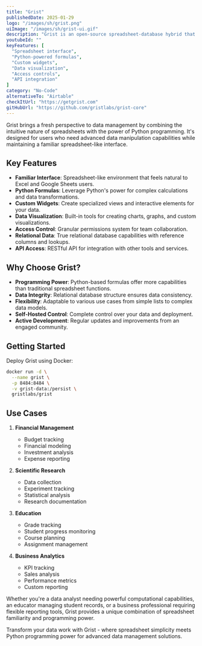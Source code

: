 ```yaml
---
title: "Grist"
publishedDate: 2025-01-29
logo: "/images/sh/grist.png"
uiImage: "/images/sh/grist-ui.gif"
description: "Grist is an open-source spreadsheet-database hybrid that combines the familiarity of spreadsheets with the power of Python-based formulas and relational data, offering a unique approach to data management."
youtubeId: ""
keyFeatures: [
  "Spreadsheet interface",
  "Python-powered formulas",
  "Custom widgets",
  "Data visualization",
  "Access controls",
  "API integration"
]
category: "No-Code"
alternativeTo: "Airtable"
checkItUrl: "https://getgrist.com"
gitHubUrl: "https://github.com/gristlabs/grist-core"
---
```


Grist brings a fresh perspective to data management by combining the intuitive nature of spreadsheets with the power of Python programming. It's designed for users who need advanced data manipulation capabilities while maintaining a familiar spreadsheet-like interface.

## Key Features

- **Familiar Interface**: Spreadsheet-like environment that feels natural to Excel and Google Sheets users.
- **Python Formulas**: Leverage Python's power for complex calculations and data transformations.
- **Custom Widgets**: Create specialized views and interactive elements for your data.
- **Data Visualization**: Built-in tools for creating charts, graphs, and custom visualizations.
- **Access Control**: Granular permissions system for team collaboration.
- **Relational Data**: True relational database capabilities with reference columns and lookups.
- **API Access**: RESTful API for integration with other tools and services.

## Why Choose Grist?

- **Programming Power**: Python-based formulas offer more capabilities than traditional spreadsheet functions.
- **Data Integrity**: Relational database structure ensures data consistency.
- **Flexibility**: Adaptable to various use cases from simple lists to complex data models.
- **Self-Hosted Control**: Complete control over your data and deployment.
- **Active Development**: Regular updates and improvements from an engaged community.

## Getting Started

Deploy Grist using Docker:

```bash
docker run -d \
  --name grist \
  -p 8484:8484 \
  -v grist-data:/persist \
  gristlabs/grist
```

## Use Cases

1. **Financial Management**
   - Budget tracking
   - Financial modeling
   - Investment analysis
   - Expense reporting

2. **Scientific Research**
   - Data collection
   - Experiment tracking
   - Statistical analysis
   - Research documentation

3. **Education**
   - Grade tracking
   - Student progress monitoring
   - Course planning
   - Assignment management

4. **Business Analytics**
   - KPI tracking
   - Sales analysis
   - Performance metrics
   - Custom reporting


Whether you're a data analyst needing powerful computational capabilities, an educator managing student records, or a business professional requiring flexible reporting tools, Grist provides a unique combination of spreadsheet familiarity and programming power.

Transform your data work with Grist - where spreadsheet simplicity meets Python programming power for advanced data management solutions.
